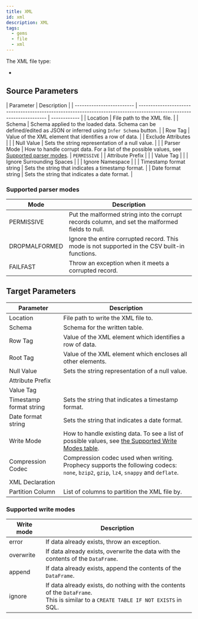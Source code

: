```yaml
---
title: XML
id: xml
description: XML
tags:
  - gems
  - file
  - xml
---
```


The XML file type:

-

## Source Parameters

| Parameter                 | Description                                                                                                           |
| ------------------------- | --------------------------------------------------------------------------------------------------------------------- | ------------ |
| Location                  | File path to the XML file.                                                                                            |
| Schema                    | Schema applied to the loaded data. Schema can be defined/edited as JSON or inferred using `Infer Schema` button.      |
| Row Tag                   | Value of the XML element that identifies a row of data.                                                               |
| Exclude Attributes        |                                                                                                                       |
| Null Value                | Sets the string representation of a null value.                                                                       |              |
| Parser Mode               | How to handle corrupt data. For a list of the possible values, see [Supported parser modes](#supported-parser-modes). | `PERMISSIVE` |
| Attribute Prefix          |                                                                                                                       |
| Value Tag                 |                                                                                                                       |
| Ignore Surrounding Spaces |                                                                                                                       |
| Ignore Namespace          |                                                                                                                       |
| Timestamp format string   | Sets the string that indicates a timestamp format.                                                                    |
| Date format string        | Sets the string that indicates a date format.                                                                         |

### Supported parser modes

| Mode          | Description                                                                                     |
| ------------- | ----------------------------------------------------------------------------------------------- |
| PERMISSIVE    | Put the malformed string into the corrupt records column, and set the malformed fields to null. |
| DROPMALFORMED | Ignore the entire corrupted record. This mode is not supported in the CSV built-in functions.   |
| FAILFAST      | Throw an exception when it meets a corrupted record.                                            |

## Target Parameters

| Parameter               | Description                                                                                                                               |
| ----------------------- | ----------------------------------------------------------------------------------------------------------------------------------------- |
| Location                | File path to write the XML file to.                                                                                                       |
| Schema                  | Schema for the written table.                                                                                                             |
| Row Tag                 | Value of the XML element which identifies a row of data.                                                                                  |
| Root Tag                | Value of the XML element which encloses all other elements.                                                                               |
| Null Value              | Sets the string representation of a null value.                                                                                           |
| Attribute Prefix        |                                                                                                                                           |
| Value Tag               |                                                                                                                                           |
| Timestamp format string | Sets the string that indicates a timestamp format.                                                                                        |
| Date format string      | Sets the string that indicates a date format.                                                                                             |
| Write Mode              | How to handle existing data. To see a list of possible values, see [the Supported Write Modes table](#supported-write-modes).             |
| Compression Codec       | Compression codec used when writing. <br/>Prophecy supports the following codecs: `none`, `bzip2`, `gzip`, `lz4`, `snappy` and `deflate`. |
| XML Declaration         |                                                                                                                                           |
| Partition Column        | List of columns to partition the XML file by.                                                                                             |

### Supported write modes

| Write mode | Description                                                                                                                             |
| ---------- | --------------------------------------------------------------------------------------------------------------------------------------- |
| error      | If data already exists, throw an exception.                                                                                             |
| overwrite  | If data already exists, overwrite the data with the contents of the `DataFrame`.                                                        |
| append     | If data already exists, append the contents of the `DataFrame`.                                                                         |
| ignore     | If data already exists, do nothing with the contents of the `DataFrame`. <br/>This is similar to a `CREATE TABLE IF NOT EXISTS` in SQL. |
